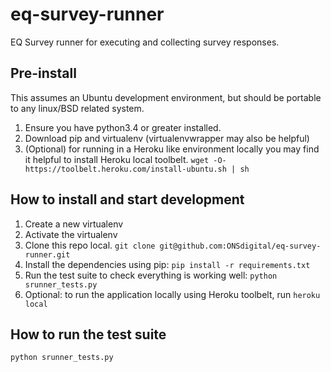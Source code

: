 # eq-survey-runner
EQ Survey runner for executing and collecting survey responses.


## Pre-install
This assumes an Ubuntu development environment, but should be portable to any linux/BSD
related system.

1. Ensure you have python3.4 or greater installed.
2. Download pip and virtualenv (virtualenvwrapper may also be helpful)
3. (Optional) for running in a Heroku like environment locally you may find
it helpful to install Heroku local toolbelt.
`wget -O- https://toolbelt.heroku.com/install-ubuntu.sh | sh`


## How to install and start development

1. Create a new virtualenv
2. Activate the virtualenv
3. Clone this repo local. `git clone git@github.com:ONSdigital/eq-survey-runner.git`
4. Install the dependencies using pip: `pip install -r requirements.txt`
5. Run the test suite to check everything is working well: `python srunner_tests.py`
6. Optional: to run the application locally using Heroku toolbelt, run `heroku local`


## How to run the test suite

`python srunner_tests.py`
